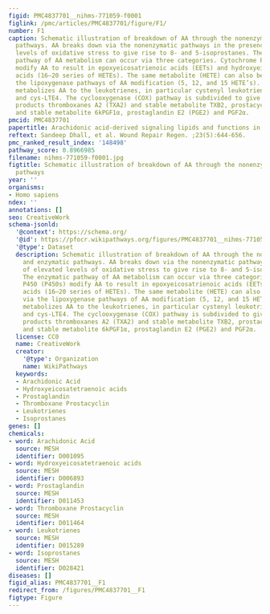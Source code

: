 ```yaml
---
figid: PMC4837701__nihms-771059-f0001
figlink: /pmc/articles/PMC4837701/figure/F1/
number: F1
caption: Schematic illustration of breakdown of AA through the nonenzymatic and enzymatic
  pathways. AA breaks down via the nonenzymatic pathways in the presence of elevated
  levels of oxidative stress to give rise to 8- and 5-isoprostanes. The enzymatic
  pathway of AA metabolism can occur via three categories. Cytochrome P450 (P450s)
  modify AA to result in epoxyeicosatrienoic acids (EETs) and hydroxyeicosatetranoic
  acids (16–20 series of HETEs). The same metabolite (HETE) can also be achieved via
  the lipoxygenase pathways of AA modification (5, 12, and 15 HETE’s). The lipoxygenase
  metabolizes AA to the leukotrienes, in particular cystenyl leukotrienes, cys-LTD4
  and cys-LTE4. The cyclooxygenase (COX) pathway is subdivided to give AA breakdown
  products thromboxanes A2 (TXA2) and stable metabolite TXB2, prostacyclin (PGI2)
  and stable metabolite 6kPGF1α, prostaglandin E2 (PGE2) and PGF2α.
pmcid: PMC4837701
papertitle: Arachidonic acid-derived signaling lipids and functions in impaired healing.
reftext: Sandeep Dhall, et al. Wound Repair Regen. ;23(5):644-656.
pmc_ranked_result_index: '148498'
pathway_score: 0.8966985
filename: nihms-771059-f0001.jpg
figtitle: Schematic illustration of breakdown of AA through the nonenzymatic and enzymatic
  pathways
year: ''
organisms:
- Homo sapiens
ndex: ''
annotations: []
seo: CreativeWork
schema-jsonld:
  '@context': https://schema.org/
  '@id': https://pfocr.wikipathways.org/figures/PMC4837701__nihms-771059-f0001.html
  '@type': Dataset
  description: Schematic illustration of breakdown of AA through the nonenzymatic
    and enzymatic pathways. AA breaks down via the nonenzymatic pathways in the presence
    of elevated levels of oxidative stress to give rise to 8- and 5-isoprostanes.
    The enzymatic pathway of AA metabolism can occur via three categories. Cytochrome
    P450 (P450s) modify AA to result in epoxyeicosatrienoic acids (EETs) and hydroxyeicosatetranoic
    acids (16–20 series of HETEs). The same metabolite (HETE) can also be achieved
    via the lipoxygenase pathways of AA modification (5, 12, and 15 HETE’s). The lipoxygenase
    metabolizes AA to the leukotrienes, in particular cystenyl leukotrienes, cys-LTD4
    and cys-LTE4. The cyclooxygenase (COX) pathway is subdivided to give AA breakdown
    products thromboxanes A2 (TXA2) and stable metabolite TXB2, prostacyclin (PGI2)
    and stable metabolite 6kPGF1α, prostaglandin E2 (PGE2) and PGF2α.
  license: CC0
  name: CreativeWork
  creator:
    '@type': Organization
    name: WikiPathways
  keywords:
  - Arachidonic Acid
  - Hydroxyeicosatetraenoic acids
  - Prostaglandin
  - Thromboxane Prostacyclin
  - Leukotrienes
  - Isoprostanes
genes: []
chemicals:
- word: Arachidonic Acid
  source: MESH
  identifier: D001095
- word: Hydroxyeicosatetraenoic acids
  source: MESH
  identifier: D006893
- word: Prostaglandin
  source: MESH
  identifier: D011453
- word: Thromboxane Prostacyclin
  source: MESH
  identifier: D011464
- word: Leukotrienes
  source: MESH
  identifier: D015289
- word: Isoprostanes
  source: MESH
  identifier: D028421
diseases: []
figid_alias: PMC4837701__F1
redirect_from: /figures/PMC4837701__F1
figtype: Figure
---
```

